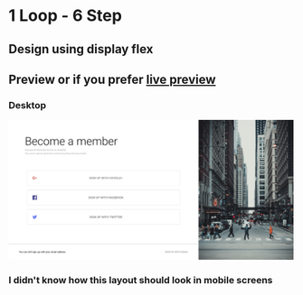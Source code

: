 # 1 Loop - 6 Step

## Design using display flex

## Preview or if you prefer [live preview](src/index.html)

### Desktop

![Desktop](src/img/desktop.png)

### I didn't know how this layout should look in mobile screens